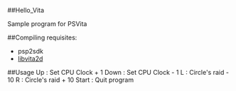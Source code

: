 ##Hello_Vita

Sample program for PSVita

##Compiling
requisites:
- psp2sdk
- [libvita2d](https://github.com/xerpi/libvita2d)

##Usage
Up : Set CPU Clock + 1
Down : Set CPU Clock - 1
L : Circle's raid - 10
R : Circle's raid + 10
Start : Quit program

